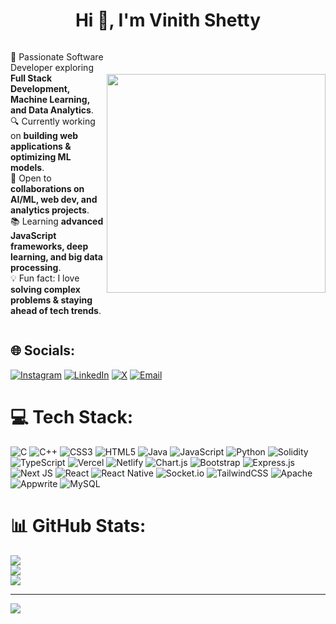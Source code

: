 <h1 align="center">Hi 👋, I'm Vinith Shetty</h1>

<div style="display: flex; align-items: center; justify-content: space-between;">
  <div>
    <p align="left">
      🚀 Passionate Software Developer exploring <b>Full Stack Development, Machine Learning, and Data Analytics</b>.<br>
      🔍 Currently working on <b>building web applications & optimizing ML models</b>.<br>
      🤝 Open to <b>collaborations on AI/ML, web dev, and analytics projects</b>.<br>
      📚 Learning <b>advanced JavaScript frameworks, deep learning, and big data processing</b>.<br>
      💡 Fun fact: I love <b>solving complex problems & staying ahead of tech trends</b>.
    </p>
  </div>
  <div>
    <img src="https://camo.githubusercontent.com/4f3203cca1b4b077a3f5b173d85ef905f5873e26f1bece444c3c61585c8ca99b/68747470733a2f2f6d656469612e74656e6f722e636f6d2f476653582d753756474d3441414141432f636f64696e672e676966" width="350"/>
  </div>
</div>

## 🌐 Socials:
[![Instagram](https://img.shields.io/badge/Instagram-%23E4405F.svg?logo=Instagram&logoColor=white)](https://instagram.com/_vinith_shetty) 
[![LinkedIn](https://img.shields.io/badge/LinkedIn-%230077B5.svg?logo=linkedin&logoColor=white)](https://www.linkedin.com/in/shettyvinith/) 
[![X](https://img.shields.io/badge/X-black.svg?logo=X&logoColor=white)](https://x.com/ShettyVinith11) 
[![Email](https://img.shields.io/badge/Email-D14836?logo=gmail&logoColor=white)](mailto:vinithshetty9372@gmail.com)


# 💻 Tech Stack:
![C](https://img.shields.io/badge/c-%2300599C.svg?style=for-the-badge&logo=c&logoColor=white) ![C++](https://img.shields.io/badge/c++-%2300599C.svg?style=for-the-badge&logo=c%2B%2B&logoColor=white) ![CSS3](https://img.shields.io/badge/css3-%231572B6.svg?style=for-the-badge&logo=css3&logoColor=white) ![HTML5](https://img.shields.io/badge/html5-%23E34F26.svg?style=for-the-badge&logo=html5&logoColor=white) ![Java](https://img.shields.io/badge/java-%23ED8B00.svg?style=for-the-badge&logo=openjdk&logoColor=white) ![JavaScript](https://img.shields.io/badge/javascript-%23323330.svg?style=for-the-badge&logo=javascript&logoColor=%23F7DF1E) ![Python](https://img.shields.io/badge/python-3670A0?style=for-the-badge&logo=python&logoColor=ffdd54) ![Solidity](https://img.shields.io/badge/Solidity-%23363636.svg?style=for-the-badge&logo=solidity&logoColor=white) ![TypeScript](https://img.shields.io/badge/typescript-%23007ACC.svg?style=for-the-badge&logo=typescript&logoColor=white) ![Vercel](https://img.shields.io/badge/vercel-%23000000.svg?style=for-the-badge&logo=vercel&logoColor=white) ![Netlify](https://img.shields.io/badge/netlify-%23000000.svg?style=for-the-badge&logo=netlify&logoColor=#00C7B7) ![Chart.js](https://img.shields.io/badge/chart.js-F5788D.svg?style=for-the-badge&logo=chart.js&logoColor=white) ![Bootstrap](https://img.shields.io/badge/bootstrap-%238511FA.svg?style=for-the-badge&logo=bootstrap&logoColor=white) ![Express.js](https://img.shields.io/badge/express.js-%23404d59.svg?style=for-the-badge&logo=express&logoColor=%2361DAFB) ![Next JS](https://img.shields.io/badge/Next-black?style=for-the-badge&logo=next.js&logoColor=white) ![React](https://img.shields.io/badge/react-%2320232a.svg?style=for-the-badge&logo=react&logoColor=%2361DAFB) ![React Native](https://img.shields.io/badge/react_native-%2320232a.svg?style=for-the-badge&logo=react&logoColor=%2361DAFB) ![Socket.io](https://img.shields.io/badge/Socket.io-black?style=for-the-badge&logo=socket.io&badgeColor=010101) ![TailwindCSS](https://img.shields.io/badge/tailwindcss-%2338B2AC.svg?style=for-the-badge&logo=tailwind-css&logoColor=white) ![Apache](https://img.shields.io/badge/apache-%23D42029.svg?style=for-the-badge&logo=apache&logoColor=white) ![Appwrite](https://img.shields.io/badge/Appwrite-%23FD366E.svg?style=for-the-badge&logo=appwrite&logoColor=white) ![MySQL](https://img.shields.io/badge/mysql-4479A1.svg?style=for-the-badge&logo=mysql&logoColor=white)
# 📊 GitHub Stats:
![](https://github-readme-stats.vercel.app/api?username=ShettyVinith&theme=dark&hide_border=true&include_all_commits=false&count_private=false)<br/>
![](https://nirzak-streak-stats.vercel.app/?user=ShettyVinith&theme=dark&hide_border=true)<br/>
![](https://github-readme-stats.vercel.app/api/top-langs/?username=ShettyVinith&theme=dark&hide_border=true&include_all_commits=false&count_private=false&layout=compact)

---
[![](https://visitcount.itsvg.in/api?id=ShettyVinith&icon=0&color=0)](https://visitcount.itsvg.in)

<!-- Proudly created with GPRM ( https://gprm.itsvg.in ) -->
